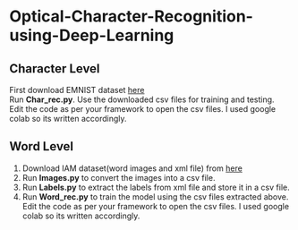 # Optical-Character-Recognition-using-Deep-Learning
## Character Level
First download EMNIST dataset [here](http://www.nist.gov/itl/iad/image-group/emnist-dataset) <br/>
Run **Char_rec.py**. Use the downloaded csv files for training and testing. <br/>
Edit the code as per your framework to open the csv files. I used google colab so its written accordingly.

## Word Level
1. Download IAM dataset(word images and xml file) from [here](http://www.fki.inf.unibe.ch/databases/iam-handwriting-database)
2. Run **Images.py** to convert the images into a csv file. <br/>
3. Run **Labels.py** to extract the labels from xml file and store it in a csv file. <br/>
4. Run **Word_rec.py** to train the model using the csv files extracted above. <br/>
Edit the code as per your framework to open the csv files. I used google colab so its written accordingly.
